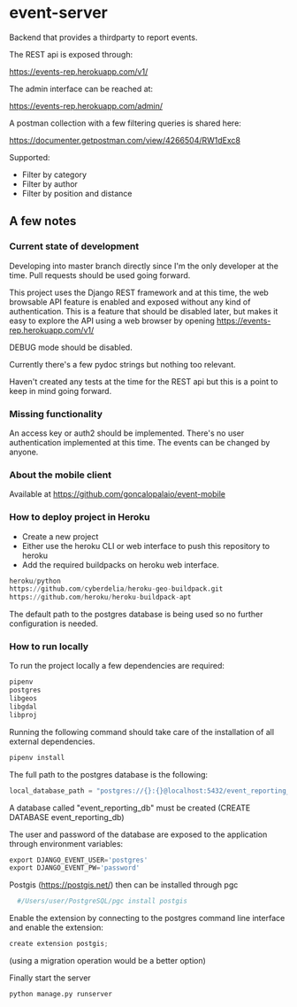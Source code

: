 # event-server

Backend that provides a thirdparty to report events.
    
The REST api is exposed through:

https://events-rep.herokuapp.com/v1/

The admin interface can be reached at:

https://events-rep.herokuapp.com/admin/

A postman collection with a few filtering queries is shared here:

https://documenter.getpostman.com/view/4266504/RW1dExc8

Supported:
- Filter by category
- Filter by author
- Filter by position and distance

## A few notes

### Current state of development

Developing into master branch directly since I'm the only developer at the time. Pull requests should be used going forward.

This project uses the Django REST framework and at this time, the web browsable API feature is enabled and exposed without any kind of authentication. This is a feature that should be disabled later, but makes it easy to explore the API using a web browser by opening 
https://events-rep.herokuapp.com/v1/ 

DEBUG mode should be disabled.

Currently there's a few pydoc strings but nothing too relevant.

Haven't created any tests at the time for the REST api but this is a point to keep in mind going forward.

### Missing functionality

An access key or auth2 should be implemented.  There's no user authentication implemented at this time. The events can be changed by anyone.

### About the mobile client

Available at https://github.com/goncalopalaio/event-mobile

### How to deploy project in Heroku

- Create a new project
- Either use the heroku CLI or web interface to push this repository to heroku
- Add the required buildpacks on heroku web interface.

```python
heroku/python
https://github.com/cyberdelia/heroku-geo-buildpack.git
https://github.com/heroku/heroku-buildpack-apt
```

The default path to the postgres database is being used so no further configuration is needed.

### How to run locally

To run the project locally a few dependencies are required:
```python
pipenv
postgres
libgeos
libgdal
libproj
```

Running the following command should take care of the installation of all external dependencies.
```python
pipenv install
```

The full path to the postgres database is the following:
```python
local_database_path = "postgres://{}:{}@localhost:5432/event_reporting_db".format(os.environ["DJANGO_EVENT_USER"], os.environ["DJANGO_EVENT_PW"])
```
A database called "event_reporting_db" must be created (CREATE DATABASE event_reporting_db)

The user and password of the database are exposed to the application through environment variables:

```python
export DJANGO_EVENT_USER='postgres'   
export DJANGO_EVENT_PW='password'
```

Postgis (https://postgis.net/) then can be installed through pgc
```python
  #/Users/user/PostgreSQL/pgc install postgis
```
Enable the extension by connecting to the postgres command line interface and enable the extension:

```python
create extension postgis;
```
(using a migration operation would be a better option)

Finally start the server

```python
python manage.py runserver
```







